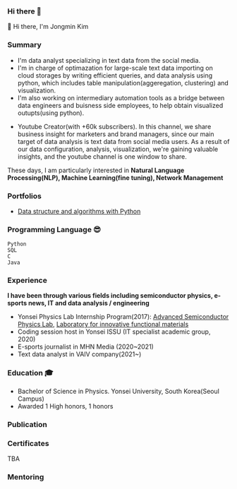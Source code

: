 ### Hi there 👋
👋 Hi there, I'm Jongmin Kim

### Summary
- I'm data analyst specializing in text data from the social media.
- I'm in charge of optimazation for large-scale text data importing on cloud storages by writing efficient queries,
and data analysis using python, which includes table manipulation(aggeregation, clustering) and visualization.
- I'm also working on intermediary automation tools as a bridge between data engineers and buisness side employees, to help obtain visualized outupts(using python).

+ Youtube Creator(with +60k subscribers). In this channel, we share business insight for marketers and brand managers, since our main target of data analysis is text data from social media users. As a result of our data configuration, analysis, visualization, we're gaining valuable insights, and the youtube channel is one window to share.

These days, I am particularly interested in **Natural Language Processing(NLP), Machine Learning(fine tuning), Network Management** 

<!-- In my spare time I maintain the [emlearn](https://emlearn.org) open-source software for efficient and convenient ML models on microcontrollers. 
I also provide a few learning resources on [Machine Learning for Embedded](https://github.com/jonnor/embeddedml), and [Machine Learning for Audio](https://github.com/jonnor/machinehearing/). -->

### Portfolios
* [Data structure and algorithms with Python](https://github.com/entrkjm/Python-DSAL)

### Programming Language 😎
    Python 
    SQL
    C
    Java

### Experience 
**I have been through various fields including semiconductor physics, e-sports news, IT and data analysis / engineering**

* Yonsei Physics Lab Internship Program(2017): [Advanced Semiconductor Physics Lab](http://aspl.yonsei.ac.kr/), [Laboratory for innovative functional materials](https://sites.google.com/view/lifm349/professor)
* Coding session host in Yonsei ISSU (IT specialist academic group, 2020)
* E-sports journalist in MHN Media (2020~2021)
* Text data analyst in VAIV company(2021~)

### Education 🎓
* Bachelor of Science in Physics. Yonsei University, South Korea(Seoul Campus)
* Awarded 1 High honors, 1 honors

### Publication

### Certificates
TBA

### Mentoring
